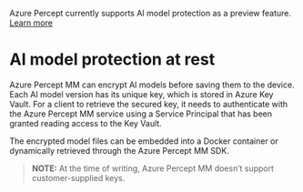 Azure Percept currently supports AI model protection as a preview feature. [Learn more](https://azure.microsoft.com/en-us/support/legal/preview-supplemental-terms/)

# AI model protection at rest

Azure Percept MM can encrypt AI models before saving them to the device. Each AI model version has its unique key, which is stored in Azure Key Vault. For a client to retrieve the secured key, it needs to authenticate with the Azure Percept MM service using a Service Principal that has been granted reading access to the Key Vault.

The encrypted model files can be embedded into a Docker container or dynamically retrieved through the Azure Percept MM SDK.

> **NOTE:** At the time of writing, Azure Percept MM doesn’t support customer-supplied keys.
